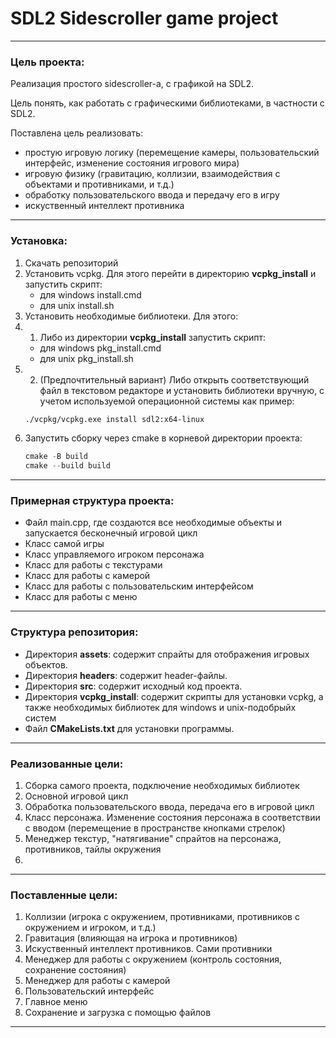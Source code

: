 # SDL2 Sidescroller game project

---

### Цель проекта:
Реализация простого sidescroller-a, с графикой на SDL2.

Цель понять, как работать с графическими библиотеками, в частности с SDL2.

Поставлена цель реализовать: 
- простую игровую логику (перемещение камеры, пользовательский интерфейс, изменение состояния игрового мира)
- игровую физику (гравитацию, коллизии, взаимодействия с объектами и противниками, и т.д.)
- обработку пользовательского ввода и передачу его в игру
- искуственный интеллект противника

---

### Установка:

1. Скачать репозиторий
2. Установить vcpkg. Для этого перейти в директорию **vcpkg_install** и запустить скрипт:
   - для windows install.cmd
   - для unix install.sh
3. Установить необходимые библиотеки. Для этого:
3. 1. Либо из директории **vcpkg_install** запустить скрипт:
   - для windows pkg_install.cmd
   - для unix pkg_install.sh
3. 2. (Предпочтительный вариант) Либо открыть соответствующий файл в текстовом редакторе и установить библиотеки вручную, с учетом используемой операционной системы
    как пример:
     ```bash
     ./vcpkg/vcpkg.exe install sdl2:x64-linux
     ``` 
5. Запустить сборку через cmake в корневой директории проекта:
   ```powershell
   cmake -B build
   cmake --build build
   ```

---

### Примерная структура проекта:

- Файл main.cpp, где создаются все необходимые объекты и запускается бесконечный игровой цикл
- Класс самой игры
- Класс управляемого игроком персонажа
- Класс для работы с текстурами
- Класс для работы с камерой
- Класс для работы с пользовательским интерфейсом
- Класс для работы с меню

--- 

### Структура репозитория:

- Директория **assets**: содержит спрайты для отображения игровых объектов.
- Директория **headers**: содержит header-файлы.
- Директория **src**: содержит исходный код проекта. 
- Директория **vcpkg_install**: содержит скрипты для установки vcpkg, а также необходимых библиотек для windows и unix-подобрыйх систем
- Файл **CMakeLists.txt** для установки программы.

---

### Реализованные цели:
1. Сборка самого проекта, подключение необходимых библиотек
2. Основной игровой цикл
3. Обработка пользовательского ввода, передача его в игровой цикл
4. Класс персонажа. Изменение состояния персонажа в соответствии с вводом (перемещение в пространстве кнопками стрелок)
5. Менеджер текстур, "натягивание" спрайтов на персонажа, противников, тайлы окружения
6. 

---

### Поставленные цели:
1. Коллизии (игрока с окружением, противниками, противников с окружением и игроком, и т.д.)
2. Гравитация (влияющая на игрока и противников)
3. Искуственный интеллект противников. Сами противники
4. Менеджер для работы с окружением (контроль состояния, сохранение состояния)
5. Менеджер для работы с камерой
6. Пользовательский интерфейс
7. Главное меню
8. Сохранение и загрузка с помощью файлов

---
